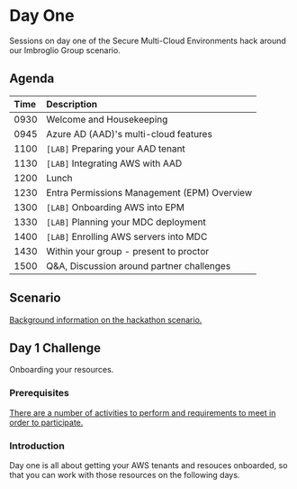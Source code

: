 # Day One
Sessions on day one of the Secure Multi-Cloud Environments hack around our Imbroglio Group scenario.

## Agenda
| **Time** | **Description**
| :--- | :---
| 0930 | Welcome and Housekeeping
| 0945 | Azure AD (AAD)'s multi-cloud features
| 1100 | `[LAB]` Preparing your AAD tenant
| 1130 | `[LAB]` Integrating AWS with AAD
| 1200 | Lunch
| 1230 | Entra Permissions Management (EPM) Overview
| 1300 | `[LAB]` Onboarding AWS into EPM
| 1330 | `[LAB]` Planning your MDC deployment
| 1400 | `[LAB]` Enrolling AWS servers into MDC
| 1430 | Within your group - present to proctor
| 1500 | Q&A, Discussion around partner challenges

## Scenario
[Background information on the hackathon scenario.](Scenario.md)

## Day 1 Challenge
Onboarding your resources.

### Prerequisites
[There are a number of activities to perform and requirements to meet in order to participate.](Prerequisites.md)

### Introduction
Day one is all about getting your AWS tenants and resouces onboarded, so that you can work with those resources on the following days.
